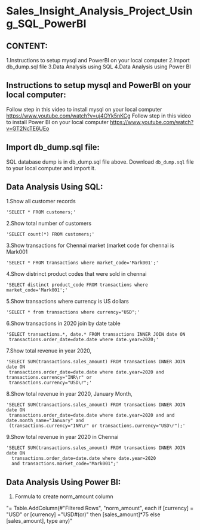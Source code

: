 # Sales_Insight_Analysis_Project_Using_SQL_PowerBI
CONTENT:
--------
1.Instructions to setup mysql and PowerBI on your local computer
2.Import db_dump.sql file
3.Data Analysis using SQL
4.Data Analysis using Power BI

Instructions to setup mysql and PowerBI on your local computer:
----------------------------------------------------
Follow step in this video to install mysql on your local computer
  https://www.youtube.com/watch?v=uj4OYk5nKCg
Follow step in this video to install Power BI on your local computer
  https://www.youtube.com/watch?v=GT2NcTE6UEo

Import db_dump.sql file:
-------------------------
SQL database dump is in db_dump.sql file above. Download `db_dump.sql` file to your local computer and import it.

Data Analysis Using SQL:
------------------------

1.Show all customer records

    'SELECT * FROM customers;'

2.Show total number of customers

    'SELECT count(*) FROM customers;'

3.Show transactions for Chennai market (market code for chennai is Mark001

    'SELECT * FROM transactions where market_code='Mark001';'

4.Show distrinct product codes that were sold in chennai

    'SELECT distinct product_code FROM transactions where market_code='Mark001';'

5.Show transactions where currency is US dollars

    'SELECT * from transactions where currency="USD";'

6.Show transactions in 2020 join by date table

    'SELECT transactions.*, date.* FROM transactions INNER JOIN date ON 
     transactions.order_date=date.date where date.year=2020;'

7.Show total revenue in year 2020,

    'SELECT SUM(transactions.sales_amount) FROM transactions INNER JOIN date ON 
     transactions.order_date=date.date where date.year=2020 and transactions.currency="INR\r" or 
     transactions.currency="USD\r";'
	
8.Show total revenue in year 2020, January Month,

    'SELECT SUM(transactions.sales_amount) FROM transactions INNER JOIN date ON 
     transactions.order_date=date.date where date.year=2020 and and date.month_name="January" and 
     (transactions.currency="INR\r" or transactions.currency="USD\r");'

9.Show total revenue in year 2020 in Chennai

    'SELECT SUM(transactions.sales_amount) FROM transactions INNER JOIN date ON 
      transactions.order_date=date.date where date.year=2020
      and transactions.market_code="Mark001";'


Data Analysis Using Power BI:
-----------------------------

1. Formula to create norm_amount column

"= Table.AddColumn(#"Filtered Rows", "norm_amount", each if [currency] = "USD" or [currency] ="USD#(cr)" then [sales_amount]*75 else [sales_amount], type any)"



